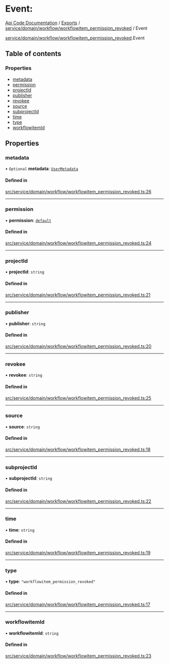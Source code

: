 # Event: 
 
[Api Code Documentation](../README.md) / [Exports](../modules.md) / [service/domain/workflow/workflowitem\_permission\_revoked](../modules/service_domain_workflow_workflowitem_permission_revoked.md) / Event

[service/domain/workflow/workflowitem\_permission\_revoked](../modules/service_domain_workflow_workflowitem_permission_revoked.md).Event

## Table of contents

### Properties

- [metadata](service_domain_workflow_workflowitem_permission_revoked.Event.md#metadata)
- [permission](service_domain_workflow_workflowitem_permission_revoked.Event.md#permission)
- [projectId](service_domain_workflow_workflowitem_permission_revoked.Event.md#projectid)
- [publisher](service_domain_workflow_workflowitem_permission_revoked.Event.md#publisher)
- [revokee](service_domain_workflow_workflowitem_permission_revoked.Event.md#revokee)
- [source](service_domain_workflow_workflowitem_permission_revoked.Event.md#source)
- [subprojectId](service_domain_workflow_workflowitem_permission_revoked.Event.md#subprojectid)
- [time](service_domain_workflow_workflowitem_permission_revoked.Event.md#time)
- [type](service_domain_workflow_workflowitem_permission_revoked.Event.md#type)
- [workflowitemId](service_domain_workflow_workflowitem_permission_revoked.Event.md#workflowitemid)

## Properties

### metadata

• `Optional` **metadata**: [`UserMetadata`](../modules/service_domain_metadata.md#usermetadata)

#### Defined in

[src/service/domain/workflow/workflowitem_permission_revoked.ts:26](https://github.com/openkfw/TruBudget/blob/e3c318d/api/src/service/domain/workflow/workflowitem_permission_revoked.ts#L26)

___

### permission

• **permission**: [`default`](../modules/authz_intents.md#default)

#### Defined in

[src/service/domain/workflow/workflowitem_permission_revoked.ts:24](https://github.com/openkfw/TruBudget/blob/e3c318d/api/src/service/domain/workflow/workflowitem_permission_revoked.ts#L24)

___

### projectId

• **projectId**: `string`

#### Defined in

[src/service/domain/workflow/workflowitem_permission_revoked.ts:21](https://github.com/openkfw/TruBudget/blob/e3c318d/api/src/service/domain/workflow/workflowitem_permission_revoked.ts#L21)

___

### publisher

• **publisher**: `string`

#### Defined in

[src/service/domain/workflow/workflowitem_permission_revoked.ts:20](https://github.com/openkfw/TruBudget/blob/e3c318d/api/src/service/domain/workflow/workflowitem_permission_revoked.ts#L20)

___

### revokee

• **revokee**: `string`

#### Defined in

[src/service/domain/workflow/workflowitem_permission_revoked.ts:25](https://github.com/openkfw/TruBudget/blob/e3c318d/api/src/service/domain/workflow/workflowitem_permission_revoked.ts#L25)

___

### source

• **source**: `string`

#### Defined in

[src/service/domain/workflow/workflowitem_permission_revoked.ts:18](https://github.com/openkfw/TruBudget/blob/e3c318d/api/src/service/domain/workflow/workflowitem_permission_revoked.ts#L18)

___

### subprojectId

• **subprojectId**: `string`

#### Defined in

[src/service/domain/workflow/workflowitem_permission_revoked.ts:22](https://github.com/openkfw/TruBudget/blob/e3c318d/api/src/service/domain/workflow/workflowitem_permission_revoked.ts#L22)

___

### time

• **time**: `string`

#### Defined in

[src/service/domain/workflow/workflowitem_permission_revoked.ts:19](https://github.com/openkfw/TruBudget/blob/e3c318d/api/src/service/domain/workflow/workflowitem_permission_revoked.ts#L19)

___

### type

• **type**: ``"workflowitem_permission_revoked"``

#### Defined in

[src/service/domain/workflow/workflowitem_permission_revoked.ts:17](https://github.com/openkfw/TruBudget/blob/e3c318d/api/src/service/domain/workflow/workflowitem_permission_revoked.ts#L17)

___

### workflowitemId

• **workflowitemId**: `string`

#### Defined in

[src/service/domain/workflow/workflowitem_permission_revoked.ts:23](https://github.com/openkfw/TruBudget/blob/e3c318d/api/src/service/domain/workflow/workflowitem_permission_revoked.ts#L23)
